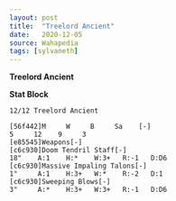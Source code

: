```yaml
---
layout: post
title:  "Treelord Ancient"
date:   2020-12-05
source: Wahapedia
tags: [sylvaneth]
---
```


**Treelord Ancient**

**Stat Block**
```
12/12 Treelord Ancient
```

```
[56f442]M     W     B     Sa    [-]
5     12    9     3     
[e85545]Weapons[-]
[c6c930]Doom Tendril Staff[-]
18"    A:1    H:*    W:3+   R:-1   D:D6  
[c6c930]Massive Impaling Talons[-]
1"     A:1    H:3+   W:*    R:-2   D:1   
[c6c930]Sweeping Blows[-]
3"     A:*    H:3+   W:3+   R:-1   D:D6  
```


